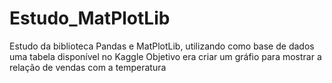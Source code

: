 # Estudo_MatPlotLib
Estudo da biblioteca Pandas e MatPlotLib, utilizando como base de dados uma tabela disponível no Kaggle
Objetivo era criar um gráfio para mostrar a relação de vendas com a temperatura
